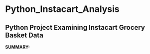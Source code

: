 # Python_Instacart_Analysis

## Python Project Examining Instacart Grocery Basket Data

**SUMMARY:** 
